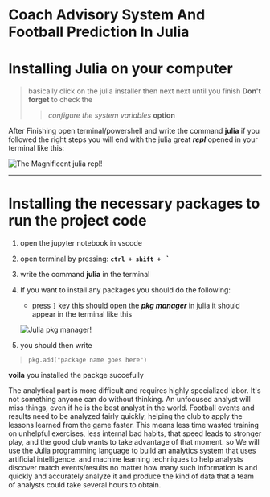 # Coach Advisory System And Football Prediction In Julia

# Installing Julia on your computer 

>basically click on the julia installer then next next until you finish **Don't forget** to check the 
>> *configure the system variables* **option**

After Finishing open terminal/powershell and write the command **julia** if you followed the right steps you will end with the julia great ***repl*** opened in your terminal like this: 

![The Magnificent julia repl!](juliarepl.png "Julia Repl")

---

# Installing the necessary packages to run the project code
 1. open the jupyter notebook in vscode 
 2. open terminal by pressing: **`ctrl + shift + ` `**
 3. write the command **julia** in the terminal
 4. If you want to install any packages you should do the following:
    - press `]` key this should open the ***pkg manager*** in julia it should appear in the terminal like this 

    ![Julia pkg manager!](juliaPkg.png "Julia pkg manager")
5. you should then write 
>`pkg.add("package name goes here")`

**voila** you installed the packge succefully
 










 The analytical part is more difficult and requires highly specialized labor. It's not something anyone can do without thinking. An unfocused analyst will miss things, even if he is the best analyst in the world. Football events and results need to be analyzed fairly quickly, helping the club to apply the lessons learned from the game faster. This means less time wasted training on unhelpful exercises, less internal bad habits, that speed leads to stronger play, and the good club wants to take advantage of that moment.  so We will use the Julia programming language to build an analytics system that uses artificial intelligence. and machine learning techniques to help analysts discover match events/results no matter how many such information is and quickly and accurately analyze it and produce the kind of data that a team of analysts could take several hours to obtain.
